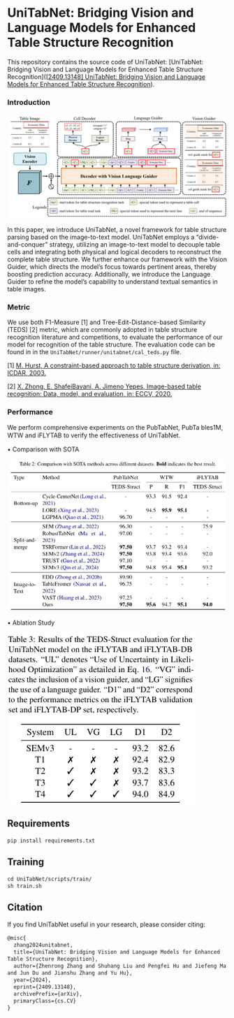 # UniTabNet: Bridging Vision and Language Models for Enhanced Table Structure Recognition

This repository contains the source code of UniTabNet: [UniTabNet: Bridging Vision and Language Models for Enhanced Table Structure Recognition]([[2409.13148\] UniTabNet: Bridging Vision and Language Models for Enhanced Table Structure Recognition](https://arxiv.org/abs/2409.13148)).

### Introduction

![UniTabNet](./images/UniTabNet.png)

 In this paper, we introduce UniTabNet, a novel framework for table structure parsing based on the image-to-text model. UniTabNet employs a “divide-and-conquer” strategy, utilizing an image-to-text model to decouple table cells and integrating both physical and logical decoders to reconstruct the complete table structure. We further enhance our framework with the Vision Guider, which directs the model’s focus towards pertinent areas, thereby boosting prediction accuracy. Additionally, we introduce the Language Guider to refine the model’s capability to understand textual semantics in table images. 



### Metric

We use both F1-Measure [1] and Tree-Edit-Distance-based Similarity (TEDS) [2] metric, which are commonly adopted in table structure recognition literature and competitions, to evaluate the performance of our model for recognition of the table structure. The evaluation code can be found in in the `UniTabNet/runner/unitabnet/cal_teds.py` file.

[1] [M. Hurst, A constraint-based approach to table structure derivation, in: ICDAR, 2003.](https://ieeexplore.ieee.org/document/1227792)

[2] [X. Zhong, E. ShafeiBavani, A. Jimeno Yepes, Image-based table recognition: Data, model, and evaluation, in: ECCV, 2020.](https://www.ecva.net/papers/eccv_2020/papers_ECCV/papers/123660562.pdf)



### Performance

We perform comprehensive experiments on the PubTabNet, PubTa bles1M, WTW and iFLYTAB to verify the eﬀectiveness of UniTabNet.

$\bullet$ Comparison with SOTA

![Comparison with SOTA](./images/Comparison_with_SOTA.png)



$\bullet$ Ablation Study

![Ablation Study](./images/Ablation_Study.png)

## Requirements



```
pip install requirements.txt
```



## Training



```
cd UniTabNet/scripts/train/
sh train.sh
```



## Citation



If you find UniTabNet useful in your research, please consider citing:

```
@misc{
  zhang2024unitabnet,
  title={UniTabNet: Bridging Vision and Language Models for Enhanced Table Structure Recognition}, 
  author={Zhenrong Zhang and Shuhang Liu and Pengfei Hu and Jiefeng Ma and Jun Du and Jianshu Zhang and Yu Hu},
  year={2024},
  eprint={2409.13148},
  archivePrefix={arXiv},
  primaryClass={cs.CV}
}
```
